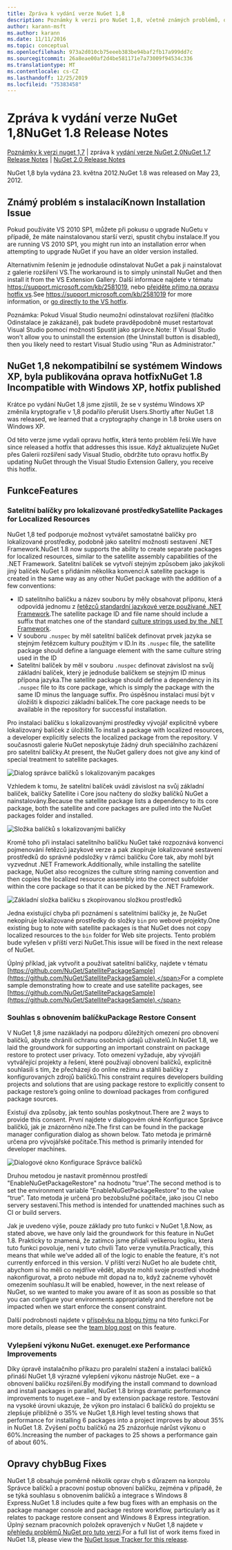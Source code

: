 ```yaml
---
title: Zpráva k vydání verze NuGet 1,8
description: Poznámky k verzi pro NuGet 1,8, včetně známých problémů, oprav chyb, přidaných funkcí a chcete odeslat obecnou.
author: karann-msft
ms.author: karann
ms.date: 11/11/2016
ms.topic: conceptual
ms.openlocfilehash: 973a2d010cb75eeeb383be94baf2fb17a999dd7c
ms.sourcegitcommit: 26a8eae00af2d4be581171e7a73009f94534c336
ms.translationtype: MT
ms.contentlocale: cs-CZ
ms.lasthandoff: 12/25/2019
ms.locfileid: "75383458"
---
```

# <a name="nuget-18-release-notes"></a><span data-ttu-id="09d9f-103">Zpráva k vydání verze NuGet 1,8</span><span class="sxs-lookup"><span data-stu-id="09d9f-103">NuGet 1.8 Release Notes</span></span>

<span data-ttu-id="09d9f-104">[Poznámky k verzi nuget 1,7](../release-notes/nuget-1.7.md) | zpráva k [vydání verze NuGet 2,0](../release-notes/nuget-2.0.md)</span><span class="sxs-lookup"><span data-stu-id="09d9f-104">[NuGet 1.7 Release Notes](../release-notes/nuget-1.7.md) | [NuGet 2.0 Release Notes](../release-notes/nuget-2.0.md)</span></span>

<span data-ttu-id="09d9f-105">NuGet 1,8 byla vydána 23. května 2012.</span><span class="sxs-lookup"><span data-stu-id="09d9f-105">NuGet 1.8 was released on May 23, 2012.</span></span>

## <a name="known-installation-issue"></a><span data-ttu-id="09d9f-106">Známý problém s instalací</span><span class="sxs-lookup"><span data-stu-id="09d9f-106">Known Installation Issue</span></span>
<span data-ttu-id="09d9f-107">Pokud používáte VS 2010 SP1, můžete při pokusu o upgrade NuGetu v případě, že máte nainstalovanou starší verzi, spustit chybu instalace.</span><span class="sxs-lookup"><span data-stu-id="09d9f-107">If you are running VS 2010 SP1, you might run into an installation error when attempting to upgrade NuGet if you have an older version installed.</span></span>

<span data-ttu-id="09d9f-108">Alternativním řešením je jednoduše odinstalovat NuGet a pak ji nainstalovat z galerie rozšíření VS.</span><span class="sxs-lookup"><span data-stu-id="09d9f-108">The workaround is to simply uninstall NuGet and then install it from the VS Extension Gallery.</span></span>  <span data-ttu-id="09d9f-109">Další informace najdete v tématu <https://support.microsoft.com/kb/2581019>, nebo [přejděte přímo na opravu hotfix vs](http://bit.ly/vsixcertfix).</span><span class="sxs-lookup"><span data-stu-id="09d9f-109">See <https://support.microsoft.com/kb/2581019> for more information, or [go directly to the VS hotfix](http://bit.ly/vsixcertfix).</span></span>

<span data-ttu-id="09d9f-110">Poznámka: Pokud Visual Studio neumožní odinstalovat rozšíření (tlačítko Odinstalace je zakázané), pak budete pravděpodobně muset restartovat Visual Studio pomocí možnosti Spustit jako správce.</span><span class="sxs-lookup"><span data-stu-id="09d9f-110">Note: If Visual Studio won't allow you to uninstall the extension (the Uninstall button is disabled), then you likely need to restart Visual Studio using "Run as Administrator."</span></span>

## <a name="nuget-18-incompatible-with-windows-xp-hotfix-published"></a><span data-ttu-id="09d9f-111">NuGet 1,8 nekompatibilní se systémem Windows XP, byla publikována oprava hotfix</span><span class="sxs-lookup"><span data-stu-id="09d9f-111">NuGet 1.8 Incompatible with Windows XP, hotfix published</span></span>

<span data-ttu-id="09d9f-112">Krátce po vydání NuGet 1,8 jsme zjistili, že se v systému Windows XP změnila kryptografie v 1,8 podařilo přerušit Users.</span><span class="sxs-lookup"><span data-stu-id="09d9f-112">Shortly after NuGet 1.8 was released, we learned that a cryptography change in 1.8 broke users on Windows XP.</span></span>

<span data-ttu-id="09d9f-113">Od této verze jsme vydali opravu hotfix, která tento problém řeší.</span><span class="sxs-lookup"><span data-stu-id="09d9f-113">We have since released a hotfix that addresses this issue.</span></span>  <span data-ttu-id="09d9f-114">Když aktualizujete NuGet přes Galerii rozšíření sady Visual Studio, obdržíte tuto opravu hotfix.</span><span class="sxs-lookup"><span data-stu-id="09d9f-114">By updating NuGet through the Visual Studio Extension Gallery, you receive this hotfix.</span></span>

## <a name="features"></a><span data-ttu-id="09d9f-115">Funkce</span><span class="sxs-lookup"><span data-stu-id="09d9f-115">Features</span></span>

### <a name="satellite-packages-for-localized-resources"></a><span data-ttu-id="09d9f-116">Satelitní balíčky pro lokalizované prostředky</span><span class="sxs-lookup"><span data-stu-id="09d9f-116">Satellite Packages for Localized Resources</span></span>
<span data-ttu-id="09d9f-117">NuGet 1,8 teď podporuje možnost vytvářet samostatné balíčky pro lokalizované prostředky, podobně jako satelitní možnosti sestavení .NET Framework.</span><span class="sxs-lookup"><span data-stu-id="09d9f-117">NuGet 1.8 now supports the ability to create separate packages for localized resources, similar to the satellite assembly capabilities of the .NET Framework.</span></span>  <span data-ttu-id="09d9f-118">Satelitní balíček se vytvoří stejným způsobem jako jakýkoli jiný balíček NuGet s přidáním několika konvencí:</span><span class="sxs-lookup"><span data-stu-id="09d9f-118">A satellite package is created in the same way as any other NuGet package with the addition of a few conventions:</span></span>

* <span data-ttu-id="09d9f-119">ID satelitního balíčku a název souboru by měly obsahovat příponu, která odpovídá jednomu z [řetězců standardní jazykové verze používané .NET Framework](https://docs.microsoft.com/openspecs/windows_protocols/ms-lcid/a9eac961-e77d-41a6-90a5-ce1a8b0cdb9c).</span><span class="sxs-lookup"><span data-stu-id="09d9f-119">The satellite package ID and file name should include a suffix that matches one of the standard [culture strings used by the .NET Framework](https://docs.microsoft.com/openspecs/windows_protocols/ms-lcid/a9eac961-e77d-41a6-90a5-ce1a8b0cdb9c).</span></span>
* <span data-ttu-id="09d9f-120">V souboru `.nuspec` by měl satelitní balíček definovat prvek jazyka se stejným řetězcem kultury použitým v ID.</span><span class="sxs-lookup"><span data-stu-id="09d9f-120">In its `.nuspec` file, the satellite package should define a language element with the same culture string used in the ID</span></span>
* <span data-ttu-id="09d9f-121">Satelitní balíček by měl v souboru `.nuspec` definovat závislost na svůj základní balíček, který je jednoduše balíčkem se stejným ID minus přípona jazyka.</span><span class="sxs-lookup"><span data-stu-id="09d9f-121">The satellite package should define a dependency in its `.nuspec` file to its core package, which is simply the package with the same ID minus the language suffix.</span></span>  <span data-ttu-id="09d9f-122">Pro úspěšnou instalaci musí být v úložišti k dispozici základní balíček.</span><span class="sxs-lookup"><span data-stu-id="09d9f-122">The core package needs to be available in the repository for successful installation.</span></span>

<span data-ttu-id="09d9f-123">Pro instalaci balíčku s lokalizovanými prostředky vývojář explicitně vybere lokalizovaný balíček z úložiště.</span><span class="sxs-lookup"><span data-stu-id="09d9f-123">To install a package with localized resources, a developer explicitly selects the localized package from the repository.</span></span> <span data-ttu-id="09d9f-124">V současnosti galerie NuGet neposkytuje žádný druh speciálního zacházení pro satelitní balíčky.</span><span class="sxs-lookup"><span data-stu-id="09d9f-124">At present, the NuGet gallery does not give any kind of special treatment to satellite packages.</span></span>

![Dialog správce balíčků s lokalizovaným pacakges](./media/dlg-w-loc-packs.png)

<span data-ttu-id="09d9f-126">Vzhledem k tomu, že satelitní balíček uvádí závislost na svůj základní balíček, balíčky Satellite i Core jsou načteny do složky balíčků NuGet a nainstalovány.</span><span class="sxs-lookup"><span data-stu-id="09d9f-126">Because the satellite package lists a dependency to its core package, both the satellite and core packages are pulled into the NuGet packages folder and installed.</span></span>

![Složka balíčků s lokalizovanými balíčky](./media/fldr-loc-packs.png)

<span data-ttu-id="09d9f-128">Kromě toho při instalaci satelitního balíčku NuGet také rozpoznává konvenci pojmenování řetězců jazykové verze a pak zkopíruje lokalizované sestavení prostředků do správné podsložky v rámci balíčku Core tak, aby mohl být vyzvednut .NET Framework.</span><span class="sxs-lookup"><span data-stu-id="09d9f-128">Additionally, while installing the satellite package, NuGet also recognizes the culture string naming convention and then copies the localized resource assembly into the correct subfolder within the core package so that it can be picked by the .NET Framework.</span></span>

![Základní složka balíčku s zkopírovanou složkou prostředků](./media/fldr-copied-loc.png)

<span data-ttu-id="09d9f-130">Jedna existující chyba při poznámení s satelitními balíčky je, že NuGet nekopíruje lokalizované prostředky do složky `bin` pro webové projekty.</span><span class="sxs-lookup"><span data-stu-id="09d9f-130">One existing bug to note with satellite packages is that NuGet does not copy localized resources to the `bin` folder for Web site projects.</span></span>  <span data-ttu-id="09d9f-131">Tento problém bude vyřešen v příští verzi NuGet.</span><span class="sxs-lookup"><span data-stu-id="09d9f-131">This issue will be fixed in the next release of NuGet.</span></span>

<span data-ttu-id="09d9f-132">Úplný příklad, jak vytvořit a používat satelitní balíčky, najdete v tématu [https://github.com/NuGet/SatellitePackageSample](https://github.com/NuGet/SatellitePackageSample).</span><span class="sxs-lookup"><span data-stu-id="09d9f-132">For a complete sample demonstrating how to create and use satellite packages, see [https://github.com/NuGet/SatellitePackageSample](https://github.com/NuGet/SatellitePackageSample).</span></span>

### <a name="package-restore-consent"></a><span data-ttu-id="09d9f-133">Souhlas s obnovením balíčku</span><span class="sxs-lookup"><span data-stu-id="09d9f-133">Package Restore Consent</span></span>
<span data-ttu-id="09d9f-134">V NuGet 1,8 jsme nazákladyi na podporu důležitých omezení pro obnovení balíčků, abyste chránili ochranu osobních údajů uživatelů.</span><span class="sxs-lookup"><span data-stu-id="09d9f-134">In NuGet 1.8, we laid the groundwork for supporting an important constraint on package restore to protect user privacy.</span></span> <span data-ttu-id="09d9f-135">Toto omezení vyžaduje, aby vývojáři vytvářející projekty a řešení, které používají obnovení balíčků, explicitně souhlasili s tím, že přecházejí do online režimu a stáhli balíčky z konfigurovaných zdrojů balíčků.</span><span class="sxs-lookup"><span data-stu-id="09d9f-135">This constraint requires developers building projects and solutions that are using package restore to explicitly consent to package restore’s going online to download packages from configured package sources.</span></span>

<span data-ttu-id="09d9f-136">Existují dva způsoby, jak tento souhlas poskytnout.</span><span class="sxs-lookup"><span data-stu-id="09d9f-136">There are 2 ways to provide this consent.</span></span> <span data-ttu-id="09d9f-137">První najdete v dialogovém okně Konfigurace Správce balíčků, jak je znázorněno níže.</span><span class="sxs-lookup"><span data-stu-id="09d9f-137">The first can be found in the package manager configuration dialog as shown below.</span></span>  <span data-ttu-id="09d9f-138">Tato metoda je primárně určena pro vývojářské počítače.</span><span class="sxs-lookup"><span data-stu-id="09d9f-138">This method is primarily intended for developer machines.</span></span>

![Dialogové okno Konfigurace Správce balíčků](./media/pr-consent-configdlg.png)

<span data-ttu-id="09d9f-140">Druhou metodou je nastavit proměnnou prostředí "EnableNuGetPackageRestore" na hodnotu "true".</span><span class="sxs-lookup"><span data-stu-id="09d9f-140">The second method is to set the environment variable “EnableNuGetPackageRestore” to the value “true”.</span></span>  <span data-ttu-id="09d9f-141">Tato metoda je určená pro bezobslužné počítače, jako jsou CI nebo servery sestavení.</span><span class="sxs-lookup"><span data-stu-id="09d9f-141">This method is intended for unattended machines such as CI or build servers.</span></span>

<span data-ttu-id="09d9f-142">Jak je uvedeno výše, pouze základy pro tuto funkci v NuGet 1,8.</span><span class="sxs-lookup"><span data-stu-id="09d9f-142">Now, as stated above, we have only laid the groundwork for this feature in NuGet 1.8.</span></span>  <span data-ttu-id="09d9f-143">Prakticky to znamená, že zatímco jsme přidali veškerou logiku, která tuto funkci povoluje, není v tuto chvíli Tato verze vynutila.</span><span class="sxs-lookup"><span data-stu-id="09d9f-143">Practically, this means that while we’ve added all of the logic to enable the feature, it's not currently enforced in this version.</span></span> <span data-ttu-id="09d9f-144">V příští verzi NuGet ho ale budete chtít, abychom si ho měli co nejdříve vědět, abyste mohli svoje prostředí vhodně nakonfigurovat, a proto nebude mít dopad na to, když začneme vyhovět omezením souhlasu.</span><span class="sxs-lookup"><span data-stu-id="09d9f-144">It will be enabled, however, in the next release of NuGet, so we wanted to make you aware of it as soon as possible so that you can configure your environments appropriately and therefore not be impacted when we start enforce the consent constraint.</span></span>

<span data-ttu-id="09d9f-145">Další podrobnosti najdete v [příspěvku na blogu týmu](http://blog.nuget.org/20120518/package-restore-and-consent.html) na této funkci.</span><span class="sxs-lookup"><span data-stu-id="09d9f-145">For more details, please see the [team blog post](http://blog.nuget.org/20120518/package-restore-and-consent.html) on this feature.</span></span>

### <a name="nugetexe-performance-improvements"></a><span data-ttu-id="09d9f-146">Vylepšení výkonu NuGet. exe</span><span class="sxs-lookup"><span data-stu-id="09d9f-146">nuget.exe Performance Improvements</span></span>
<span data-ttu-id="09d9f-147">Díky úpravě instalačního příkazu pro paralelní stažení a instalaci balíčků přináší NuGet 1,8 výrazné vylepšení výkonu nástroje NuGet. exe – a obnovení balíčku rozšíření.</span><span class="sxs-lookup"><span data-stu-id="09d9f-147">By modifying the install command to download and install packages in parallel, NuGet 1.8 brings dramatic performance improvements to nuget.exe – and by extension package restore.</span></span>  <span data-ttu-id="09d9f-148">Testování na vysoké úrovni ukazuje, že výkon pro instalaci 6 balíčků do projektu se zlepšuje přibližně o 35% ve NuGet 1,8.</span><span class="sxs-lookup"><span data-stu-id="09d9f-148">High level testing shows that performance for installing 6 packages into a project improves by about 35% in NuGet 1.8.</span></span>  <span data-ttu-id="09d9f-149">Zvýšení počtu balíčků na 25 znázorňuje nárůst výkonu o 60%.</span><span class="sxs-lookup"><span data-stu-id="09d9f-149">Increasing the number of packages to 25 shows a performance gain of about 60%.</span></span>

## <a name="bug-fixes"></a><span data-ttu-id="09d9f-150">Opravy chyb</span><span class="sxs-lookup"><span data-stu-id="09d9f-150">Bug Fixes</span></span>
<span data-ttu-id="09d9f-151">NuGet 1,8 obsahuje poměrně několik oprav chyb s důrazem na konzolu Správce balíčků a pracovní postup obnovení balíčku, zejména v případě, že se týká souhlasu s obnovením balíčků a integrace s Windows 8 Express.</span><span class="sxs-lookup"><span data-stu-id="09d9f-151">NuGet 1.8 includes quite a few bug fixes with an emphasis on the package manager console and package restore workflow, particularly as it relates to package restore consent and Windows 8 Express integration.</span></span>
<span data-ttu-id="09d9f-152">Úplný seznam pracovních položek opravených v NuGet 1,8 najdete v [přehledu problémů NuGet pro tuto verzi](http://nuget.codeplex.com/workitem/list/advanced?keyword=&status=Closed&type=All&priority=All&release=NuGet%201.8&assignedTo=All&component=All&sortField=Votes&sortDirection=Descending&page=0).</span><span class="sxs-lookup"><span data-stu-id="09d9f-152">For a full list of work items fixed in NuGet 1.8, please view the [NuGet Issue Tracker for this release](http://nuget.codeplex.com/workitem/list/advanced?keyword=&status=Closed&type=All&priority=All&release=NuGet%201.8&assignedTo=All&component=All&sortField=Votes&sortDirection=Descending&page=0).</span></span>
